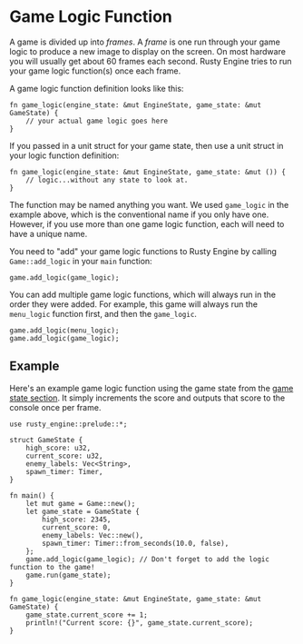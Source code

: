 # Game Logic Function

A game is divided up into _frames_. A _frame_ is one run through your game logic to produce a new image to display on the screen. On most hardware you will usually get about 60 frames each second.  Rusty Engine tries to run your game logic function(s) once each frame.

A game logic function definition looks like this:

```rust,ignore
fn game_logic(engine_state: &mut EngineState, game_state: &mut GameState) {
    // your actual game logic goes here
}
```

If you passed in a unit struct for your game state, then use a unit struct in your logic function definition:

```rust,ignore
fn game_logic(engine_state: &mut EngineState, game_state: &mut ()) {
    // logic...without any state to look at.
}
```

The function may be named anything you want. We used `game_logic` in the example above, which is the conventional name if you only have one. However, if you use more than one game logic function, each will need to have a unique name.

You need to "add" your game logic functions to Rusty Engine by calling `Game::add_logic` in your `main` function:

```rust,ignore
game.add_logic(game_logic);
```

You can add multiple game logic functions, which will always run in the order they were added. For example, this game will always run the `menu_logic` function first, and then the `game_logic`.

```rust,ignore
game.add_logic(menu_logic);
game.add_logic(game_logic);
```

## Example

Here's an example game logic function using the game state from the [game state section](20-game-state.md). It simply increments the score and outputs that score to the console once per frame.

```rust,ignore
use rusty_engine::prelude::*;

struct GameState {
    high_score: u32,
    current_score: u32,
    enemy_labels: Vec<String>,
    spawn_timer: Timer,
}

fn main() {
    let mut game = Game::new();
    let game_state = GameState {
        high_score: 2345,
        current_score: 0,
        enemy_labels: Vec::new(),
        spawn_timer: Timer::from_seconds(10.0, false),
    };
    game.add_logic(game_logic); // Don't forget to add the logic function to the game!
    game.run(game_state);
}

fn game_logic(engine_state: &mut EngineState, game_state: &mut GameState) {
    game_state.current_score += 1;
    println!("Current score: {}", game_state.current_score);
}
```
